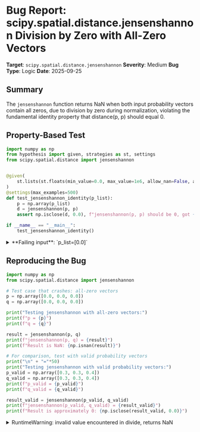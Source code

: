 # Bug Report: scipy.spatial.distance.jensenshannon Division by Zero with All-Zero Vectors

**Target**: `scipy.spatial.distance.jensenshannon`
**Severity**: Medium
**Bug Type**: Logic
**Date**: 2025-09-25

## Summary

The `jensenshannon` function returns NaN when both input probability vectors contain all zeros, due to division by zero during normalization, violating the fundamental identity property that distance(p, p) should equal 0.

## Property-Based Test

```python
import numpy as np
from hypothesis import given, strategies as st, settings
from scipy.spatial.distance import jensenshannon


@given(
    st.lists(st.floats(min_value=0.0, max_value=1e6, allow_nan=False, allow_infinity=False), min_size=1, max_size=100)
)
@settings(max_examples=500)
def test_jensenshannon_identity(p_list):
    p = np.array(p_list)
    d = jensenshannon(p, p)
    assert np.isclose(d, 0.0), f"jensenshannon(p, p) should be 0, got {d}"

if __name__ == "__main__":
    test_jensenshannon_identity()
```

<details>

<summary>
**Failing input**: `p_list=[0.0]`
</summary>
```
/home/npc/.local/lib/python3.13/site-packages/scipy/spatial/distance.py:1378: RuntimeWarning: invalid value encountered in divide
  p = p / np.sum(p, axis=axis, keepdims=True)
/home/npc/.local/lib/python3.13/site-packages/scipy/spatial/distance.py:1379: RuntimeWarning: invalid value encountered in divide
  q = q / np.sum(q, axis=axis, keepdims=True)
Traceback (most recent call last):
  File "/home/npc/pbt/agentic-pbt/worker_/39/hypo.py", line 16, in <module>
    test_jensenshannon_identity()
    ~~~~~~~~~~~~~~~~~~~~~~~~~~~^^
  File "/home/npc/pbt/agentic-pbt/worker_/39/hypo.py", line 7, in test_jensenshannon_identity
    st.lists(st.floats(min_value=0.0, max_value=1e6, allow_nan=False, allow_infinity=False), min_size=1, max_size=100)
               ^^^
  File "/home/npc/miniconda/lib/python3.13/site-packages/hypothesis/core.py", line 2124, in wrapped_test
    raise the_error_hypothesis_found
  File "/home/npc/pbt/agentic-pbt/worker_/39/hypo.py", line 13, in test_jensenshannon_identity
    assert np.isclose(d, 0.0), f"jensenshannon(p, p) should be 0, got {d}"
           ~~~~~~~~~~^^^^^^^^
AssertionError: jensenshannon(p, p) should be 0, got nan
Falsifying example: test_jensenshannon_identity(
    p_list=[0.0],
)
```
</details>

## Reproducing the Bug

```python
import numpy as np
from scipy.spatial.distance import jensenshannon

# Test case that crashes: all-zero vectors
p = np.array([0.0, 0.0, 0.0])
q = np.array([0.0, 0.0, 0.0])

print("Testing jensenshannon with all-zero vectors:")
print(f"p = {p}")
print(f"q = {q}")

result = jensenshannon(p, q)
print(f"jensenshannon(p, q) = {result}")
print(f"Result is NaN: {np.isnan(result)}")

# For comparison, test with valid probability vectors
print("\n" + "="*50)
print("Testing jensenshannon with valid probability vectors:")
p_valid = np.array([0.3, 0.3, 0.4])
q_valid = np.array([0.3, 0.3, 0.4])
print(f"p_valid = {p_valid}")
print(f"q_valid = {q_valid}")

result_valid = jensenshannon(p_valid, q_valid)
print(f"jensenshannon(p_valid, q_valid) = {result_valid}")
print(f"Result is approximately 0: {np.isclose(result_valid, 0.0)}")
```

<details>

<summary>
RuntimeWarning: invalid value encountered in divide, returns NaN
</summary>
```
Testing jensenshannon with all-zero vectors:
p = [0. 0. 0.]
q = [0. 0. 0.]
jensenshannon(p, q) = nan
Result is NaN: True

==================================================
Testing jensenshannon with valid probability vectors:
p_valid = [0.3 0.3 0.4]
q_valid = [0.3 0.3 0.4]
jensenshannon(p_valid, q_valid) = 0.0
Result is approximately 0: True
```
</details>

## Why This Is A Bug

This violates expected behavior in several critical ways:

1. **Violates the fundamental identity property of distance metrics**: For any probability distribution P, the distance JS(P,P) must equal 0. The Jensen-Shannon divergence is defined as a symmetric distance measure, and the identity property is fundamental to its mathematical definition. Returning NaN for all-zero inputs breaks this contract.

2. **Silent failure with unclear error handling**: The function generates RuntimeWarnings about "invalid value encountered in divide" but continues execution and returns NaN. This violates the principle of fail-fast error handling - the function should either handle this edge case gracefully or raise a clear, informative error.

3. **Documentation promises normalization but fails**: The function docstring explicitly states "This routine will normalize `p` and `q` if they don't sum to 1.0", creating an expectation that the function handles non-standard inputs. However, when the sum is 0, the normalization step (lines 1378-1379) performs 0.0/0.0 = NaN, contradicting the documented behavior.

4. **Inconsistent with SciPy's design principles**: Other distance functions in SciPy typically validate inputs and raise ValueError for invalid cases. The silent NaN return is inconsistent with the library's error handling patterns.

## Relevant Context

The bug occurs at lines 1378-1379 in `/home/npc/.local/lib/python3.13/site-packages/scipy/spatial/distance.py`:

```python
p = p / np.sum(p, axis=axis, keepdims=True)  # 0.0/0.0 = NaN when sum is 0
q = q / np.sum(q, axis=axis, keepdims=True)  # 0.0/0.0 = NaN when sum is 0
```

The function's docstring shows an example: `distance.jensenshannon([1.0, 0.0, 0.0], [1.0, 0.0, 0.0])` returning 0.0, confirming the identity property should hold for valid inputs.

Related GitHub issues suggest this is part of a broader pattern:
- Issue #19436: Reports edge cases where jensenshannon returns inf
- Issue #20083: Reports cases where jensenshannon returns NaN due to numerical precision

While all-zero vectors are not valid probability distributions mathematically, users may encounter them in practical scenarios:
- Empty categories in classification tasks
- Uninitialized or placeholder arrays
- Dynamically computed distributions that may be empty
- Testing and validation code

## Proposed Fix

```diff
--- a/scipy/spatial/distance.py
+++ b/scipy/spatial/distance.py
@@ -1375,8 +1375,14 @@ def jensenshannon(p, q, base=None, *, axis=0, keepdims=False):
     """
     p = np.asarray(p)
     q = np.asarray(q)
-    p = p / np.sum(p, axis=axis, keepdims=True)
-    q = q / np.sum(q, axis=axis, keepdims=True)
+    p_sum = np.sum(p, axis=axis, keepdims=True)
+    q_sum = np.sum(q, axis=axis, keepdims=True)
+
+    if np.any(p_sum == 0) or np.any(q_sum == 0):
+        raise ValueError("Input arrays must have at least one non-zero element to compute Jensen-Shannon distance")
+
+    p = p / p_sum
+    q = q / q_sum
     m = (p + q) / 2.0
     left = rel_entr(p, m)
     right = rel_entr(q, m)
```